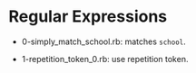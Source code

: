 # Regular Expressions

* 0-simply_match_school.rb: matches `school`.

* 1-repetition_token_0.rb: use repetition token.


